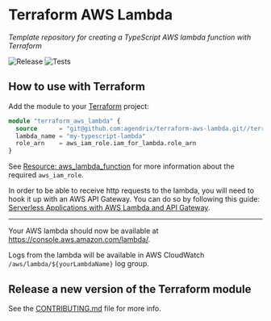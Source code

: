 # Terraform AWS Lambda

_Template repository for creating a TypeScript AWS lambda function with Terraform_

![Release](https://github.com/agendrix/terraform-aws-lambda/workflows/Release/badge.svg) ![Tests](https://github.com/agendrix/terraform-aws-lambda/workflows/Tests/badge.svg?branch=main)

## How to use with Terraform

Add the module to your [Terraform](https://www.terraform.io/) project:

```terraform
module "terraform_aws_lambda" {
  source      = "git@github.com:agendrix/terraform-aws-lambda.git//terraform?ref=v0.1.0"
  lambda_name = "my-typescript-lambda"
  role_arn    = aws_iam_role.iam_for_lambda.role_arn
}
```

See [Resource: aws_lambda_function](https://registry.terraform.io/providers/hashicorp/aws/latest/docs/resources/lambda_function) for more information about the required `aws_iam_role`.

In order to be able to receive http requests to the lambda, you will need to hook it up with an AWS API Gateway.
You can do so by following this guide: [Serverless Applications with AWS Lambda and API Gateway](https://learn.hashicorp.com/tutorials/terraform/lambda-api-gateway).

---

Your AWS lambda should now be available at https://console.aws.amazon.com/lambda/.

Logs from the lambda will be available in AWS CloudWatch `/aws/lambda/${yourLambdaName}` log group.

## Release a new version of the Terraform module

See the [CONTRIBUTING.md](./CONTRIBUTING.md) file for more info.
